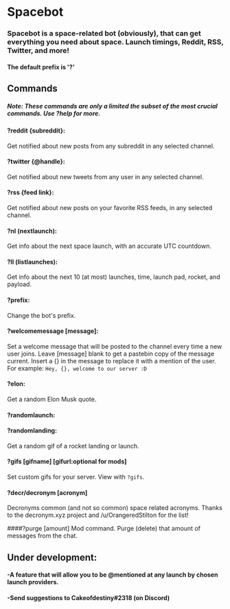 # Spacebot

### Spacebot is a space-related bot (obviously), that can get everything you need about space. Launch timings, Reddit, RSS, Twitter, and more!

#### The default prefix is '?'

## Commands 
##### Note: These commands are only a limited the subset of the most crucial commands. Use ?help for more.

#### ?reddit {subreddit}:
Get notified about new posts from any subreddit in any selected channel.

#### ?twitter {@handle}:
Get notified about new tweets from any user in any selected channel.

#### ?rss {feed link}:
Get notified about new posts on your favorite RSS feeds, in any selected channel.

#### ?nl (nextlaunch):
Get info about the next space launch, with an accurate UTC countdown.

#### ?ll (listlaunches):
Get info about the next 10 (at most) launches, time, launch pad, rocket, and payload.

#### ?prefix:
Change the bot's prefix.

#### ?welcomemessage [message]:
Set a welcome message that will be posted to the channel every time a new user joins.
Leave [message] blank to get a pastebin copy of the message current.
Insert a {} in the message to replace it with a mention of the user.
For example: `Hey, {}, welcome to our server :D`

#### ?elon:
Get a random Elon Musk quote.

#### ?randomlaunch:
#### ?randomlanding:
Get a random gif of a rocket landing or launch.

#### ?gifs [gifname] [gifurl:optional for mods]
Set custom gifs for your server. View with `?gifs`.

#### ?decr/decronym [acronym]
Decronyms common (and not so common) space related acronyms.
Thanks to the decronym.xyz project and /u/OrangeredStilton for the list!

####?purge [amount]
Mod command. Purge (delete) that amount of messages from the chat.



## Under development:


#### -A feature that will allow you to be @mentioned at any launch by chosen launch providers.

#### -Send suggestions to Cakeofdestiny#2318 (on Discord)

